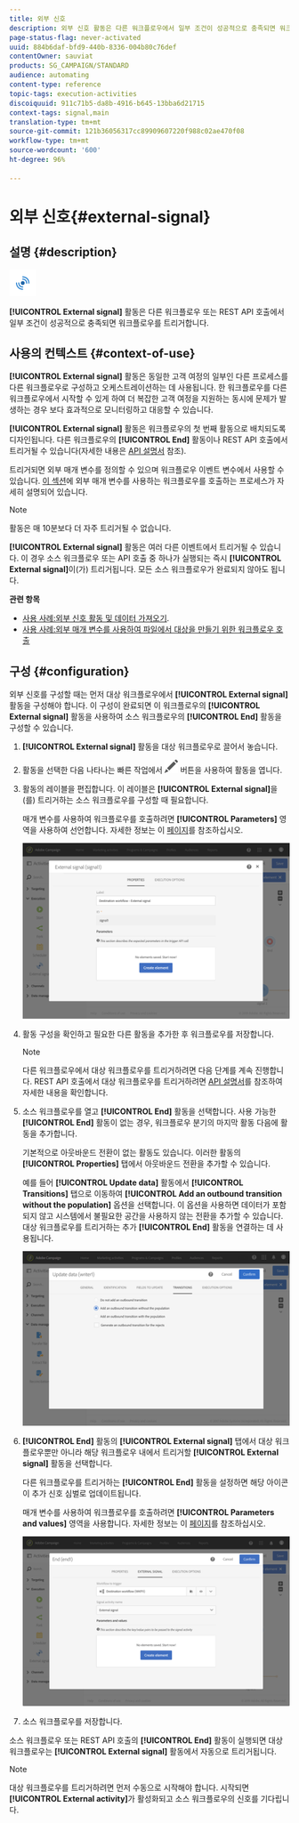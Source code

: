 ```yaml
---
title: 외부 신호
description: 외부 신호 활동은 다른 워크플로우에서 일부 조건이 성공적으로 충족되면 워크플로우를 트리거합니다.
page-status-flag: never-activated
uuid: 884b6daf-bfd9-440b-8336-004b80c76def
contentOwner: sauviat
products: SG_CAMPAIGN/STANDARD
audience: automating
content-type: reference
topic-tags: execution-activities
discoiquuid: 911c71b5-da8b-4916-b645-13bba6d21715
context-tags: signal,main
translation-type: tm+mt
source-git-commit: 121b36056317cc89909607220f988c02ae470f08
workflow-type: tm+mt
source-wordcount: '600'
ht-degree: 96%

---
```



# 외부 신호{#external-signal}

## 설명 {#description}

![](assets/signal.png)

**[!UICONTROL External signal]** 활동은 다른 워크플로우 또는 REST API 호출에서 일부 조건이 성공적으로 충족되면 워크플로우를 트리거합니다.

## 사용의 컨텍스트 {#context-of-use}

**[!UICONTROL External signal]** 활동은 동일한 고객 여정의 일부인 다른 프로세스를 다른 워크플로우로 구성하고 오케스트레이션하는 데 사용됩니다. 한 워크플로우를 다른 워크플로우에서 시작할 수 있게 하여 더 복잡한 고객 여정을 지원하는 동시에 문제가 발생하는 경우 보다 효과적으로 모니터링하고 대응할 수 있습니다.

**[!UICONTROL External signal]** 활동은 워크플로우의 첫 번째 활동으로 배치되도록 디자인됩니다. 다른 워크플로우의 **[!UICONTROL End]** 활동이나 REST API 호출에서 트리거될 수 있습니다(자세한 내용은 [API 설명서](../../api/using/triggering-a-signal-activity.md) 참조).

트리거되면 외부 매개 변수를 정의할 수 있으며 워크플로우 이벤트 변수에서 사용할 수 있습니다. [이 섹션](../../automating/using/calling-a-workflow-with-external-parameters.md)에 외부 매개 변수를 사용하는 워크플로우를 호출하는 프로세스가 자세히 설명되어 있습니다.

>[!NOTE]
>
>활동은 매 10분보다 더 자주 트리거될 수 없습니다.

**[!UICONTROL External signal]** 활동은 여러 다른 이벤트에서 트리거될 수 있습니다. 이 경우 소스 워크플로우 또는 API 호출 중 하나가 실행되는 즉시 **[!UICONTROL External signal]**&#x200B;이(가) 트리거됩니다. 모든 소스 워크플로우가 완료되지 않아도 됩니다.

**관련 항목**

* [사용 사례:외부 신호 활동 및 데이터 가져오기](../../automating/using/external-signal-data-import.md).
* [사용 사례:외부 매개 변수를 사용하여 파일에서 대상을 만들기 위한 워크플로우 호출](../../automating/using/use-case-calling-workflow.md)

## 구성 {#configuration}

외부 신호를 구성할 때는 먼저 대상 워크플로우에서 **[!UICONTROL External signal]** 활동을 구성해야 합니다. 이 구성이 완료되면 이 워크플로우의 **[!UICONTROL External signal]** 활동을 사용하여 소스 워크플로우의 **[!UICONTROL End]** 활동을 구성할 수 있습니다.

1. **[!UICONTROL External signal]** 활동을 대상 워크플로우로 끌어서 놓습니다.
1. 활동을 선택한 다음 나타나는 빠른 작업에서 ![](assets/edit_darkgrey-24px.png) 버튼을 사용하여 활동을 엽니다.
1. 활동의 레이블을 편집합니다. 이 레이블은 **[!UICONTROL External signal]**&#x200B;을(를) 트리거하는 소스 워크플로우를 구성할 때 필요합니다.

   매개 변수를 사용하여 워크플로우를 호출하려면 **[!UICONTROL Parameters]** 영역을 사용하여 선언합니다. 자세한 정보는 이 [페이지](../../automating/using/declaring-parameters-external-signal.md)를 참조하십시오.

   ![](assets/external_signal_configuration.png)

1. 활동 구성을 확인하고 필요한 다른 활동을 추가한 후 워크플로우를 저장합니다.

   >[!NOTE]
   >
   >다른 워크플로우에서 대상 워크플로우를 트리거하려면 다음 단계를 계속 진행합니다. REST API 호출에서 대상 워크플로우를 트리거하려면 [API 설명서](../../api/using/triggering-a-signal-activity.md)를 참조하여 자세한 내용을 확인합니다.

1. 소스 워크플로우를 열고 **[!UICONTROL End]** 활동을 선택합니다. 사용 가능한 **[!UICONTROL End]** 활동이 없는 경우, 워크플로우 분기의 마지막 활동 다음에 활동을 추가합니다.

   기본적으로 아웃바운드 전환이 없는 활동도 있습니다. 이러한 활동의 **[!UICONTROL Properties]** 탭에서 아웃바운드 전환을 추가할 수 있습니다.

   예를 들어 **[!UICONTROL Update data]** 활동에서 **[!UICONTROL Transitions]** 탭으로 이동하여 **[!UICONTROL Add an outbound transition without the population]** 옵션을 선택합니다. 이 옵션을 사용하면 데이터가 포함되지 않고 시스템에서 불필요한 공간을 사용하지 않는 전환을 추가할 수 있습니다. 대상 워크플로우를 트리거하는 추가 **[!UICONTROL End]** 활동을 연결하는 데 사용됩니다.

   ![](assets/external_signal_empty_transition.png)

1. **[!UICONTROL End]** 활동의 **[!UICONTROL External signal]** 탭에서 대상 워크플로우뿐만 아니라 해당 워크플로우 내에서 트리거할 **[!UICONTROL External signal]** 활동을 선택합니다.

   다른 워크플로우를 트리거하는 **[!UICONTROL End]** 활동을 설정하면 해당 아이콘이 추가 신호 심벌로 업데이트됩니다.

   매개 변수를 사용하여 워크플로우를 호출하려면 **[!UICONTROL Parameters and values]** 영역을 사용합니다. 자세한 정보는 이 [페이지](../../automating/using/defining-parameters-calling-workflow.md)를 참조하십시오.

   ![](assets/external_signal_end.png)

1. 소스 워크플로우를 저장합니다.

소스 워크플로우 또는 REST API 호출의 **[!UICONTROL End]** 활동이 실행되면 대상 워크플로우는 **[!UICONTROL External signal]** 활동에서 자동으로 트리거됩니다.

>[!NOTE]
>
>대상 워크플로우를 트리거하려면 먼저 수동으로 시작해야 합니다. 시작되면 **[!UICONTROL External activity]**&#x200B;가 활성화되고 소스 워크플로우의 신호를 기다립니다.
